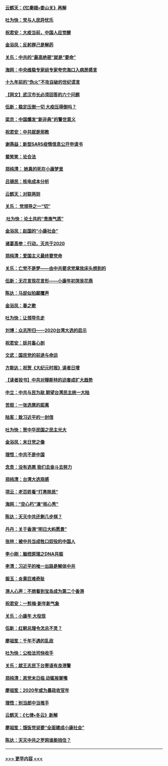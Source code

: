 #### [云鹤天：《忆秦娥▪娄山关》再解](../pages/nsc993/n11824682.md?t=01280031) 
#### [吐为快：党与人民异忧乐](../pages/nsc993/n11824660.md?t=01280031) 
#### [祝君安：大疫当前，中国人应觉醒](../pages/nsc993/n11821946.md?t=01280031) 
#### [金浴凤：反躬罪己是解药](../pages/nsc993/n11820280.md?t=01280031) 
#### [关乐：中共的“最高绝密”就是“要命”](../pages/nsc993/n11816946.md?t=01280031) 
#### [海网：中央维稳专家组专家夸完海口入病房感言](../pages/nsc993/n11815138.md?t=01280031) 
#### [十九年前的“伪火”不攻自破的世纪谎言](../pages/nsc993/n11813238.md?t=01280031) 
#### [【网文】武汉市长必须回答的六个问题](../pages/nsc993/n11813848.md?t=01280031) 
#### [伍新：稳定压倒一切 大疫压得倒吗？](../pages/nsc993/n11812634.md?t=01280031) 
#### [梁京：中国爆发“新非典”的警世意义](../pages/nsc993/n11812554.md?t=01280031) 
#### [祝君安：中共就是邪教](../pages/nsc993/n11812431.md?t=01280031) 
#### [谢燕益：新型SARS疫情信息公开申请书](../pages/nsc993/n11808840.md?t=01280031) 
#### [蜀笑笑：论合法](../pages/nsc993/n11808064.md?t=01280031) 
#### [郑纯清： 她真的死在小康梦里](../pages/nsc993/n11806623.md?t=01280031) 
#### [吕锡民：核电成本分析](../pages/nsc993/n11806284.md?t=01280031) 
#### [云鹤天：对联两则](../pages/nsc993/n11805957.md?t=01280031) 
#### [关乐： 党领导之一“切”](../pages/nsc993/n11804505.md?t=01280031) 
#### [ 吐为快：论土共的“贵族气质”](../pages/nsc993/n11804490.md?t=01280031) 
#### [金浴凤：赵国的“小康社会”](../pages/nsc993/n11804452.md?t=01280031) 
#### [诸葛高参：行动，灭共于2020](../pages/nsc993/n11804120.md?t=01280031) 
#### [郑纯清：爱国主义最终要党命](../pages/nsc993/n11802197.md?t=01280031) 
#### [关乐：亡党不是梦——由中共要求党章放床头想到的](../pages/nsc993/n11802156.md?t=01280031) 
#### [伍新：无花言现花言形——小康年初哭吴花燕](../pages/nsc993/n11800044.md?t=01280031) 
#### [陈达：马屁似拍颠覆声](../pages/nsc993/n11800010.md?t=01280031) 
#### [金浴凤：春之歌](../pages/nsc993/n11797687.md?t=01280031) 
#### [吐为快：让领导先走](../pages/nsc993/n11797512.md?t=01280031) 
#### [刘博：众志所归——2020台湾大选的启示](../pages/nsc993/n11796878.md?t=01280031) 
#### [祝君安：妖共畜心剖](../pages/nsc993/n11794273.md?t=01280031) 
#### [文武：国民党的前途与命运](../pages/nsc993/n11794198.md?t=01280031) 
#### [方能达：祝贺《大纪元时报》读者日增](../pages/nsc993/n11793807.md?t=01280031) 
#### [【读者投书】中共对穆斯林的迫害成扩大趋势](../pages/nsc993/n11791371.md?t=01280031) 
#### [中立：中共与民为敌 期望台湾民主统一大陆](../pages/nsc993/n11790392.md?t=01280031) 
#### [苦胆：一张选票的距离](../pages/nsc993/n11788914.md?t=01280031) 
#### [陆客：致习近平的一封信](../pages/nsc993/n11788867.md?t=01280031) 
#### [吐为快：贺中华民国之民主光大](../pages/nsc993/n11788618.md?t=01280031) 
#### [金浴凤：末日党之像](../pages/nsc993/n11787475.md?t=01280031) 
#### [理悟：中共不是中国](../pages/nsc993/n11787463.md?t=01280031) 
#### [念贲：没有选票  我们去奋斗去努力](../pages/nsc993/n11787398.md?t=01280031) 
#### [郑纯清：台湾大选观感](../pages/nsc993/n11786210.md?t=01280031) 
#### [项云：老百姓看“打黑除恶”](../pages/nsc993/n11785398.md?t=01280031) 
#### [海网：“空心朽”演“核心秀”](../pages/nsc993/n11783874.md?t=01280031) 
#### [陈达：天灭中共还剩几步棋？](../pages/nsc993/n11783719.md?t=01280031) 
#### [丹丹：关于香港“明日大屿愿景”](../pages/nsc993/n11783273.md?t=01280031) 
#### [张林：被中共当成牲口奴役的中国人](../pages/nsc993/n11782397.md?t=01280031) 
#### [李小刚：脑控原理之DNA共振](../pages/nsc993/n11780962.md?t=01280031) 
#### [李清：习近平的唯一出路是解体中共](../pages/nsc993/n11780866.md?t=01280031) 
#### [振玉：炎黄巨难奇耻](../pages/nsc993/n11779632.md?t=01280031) 
#### [港人心声：不想看到宝岛成为第二个香港](../pages/nsc993/n11778817.md?t=01280031) 
#### [祝君安：一剪梅‧新年新气象](../pages/nsc993/n11776340.md?t=01280031) 
#### [关乐：小康年 大役现](../pages/nsc993/n11774213.md?t=01280031) 
#### [伍新：红朝总理令怎总不灵？](../pages/nsc993/n11770813.md?t=01280031) 
#### [廖祖笙：千年不遇的乱政](../pages/nsc993/n11770373.md?t=01280031) 
#### [吐为快：公检法司快收手](../pages/nsc993/n11770359.md?t=01280031) 
#### [关乐：就王志民下台寄语有良港警](../pages/nsc993/n11769903.md?t=01280031) 
#### [郑纯清：恶党末日临 动辄挨掌嘴](../pages/nsc993/n11769356.md?t=01280031) 
#### [廖祖笙：2020年或为暴政收官年](../pages/nsc993/n11768216.md?t=01280031) 
#### [理悟：别当郎中当推手](../pages/nsc993/n11768243.md?t=01280031) 
#### [云鹤天：《七律▪冬云》新解](../pages/nsc993/n11768204.md?t=01280031) 
#### [廖祖笙：饿饭党说要“全面建成小康社会”](../pages/nsc993/n11767482.md?t=01280031) 
#### [陈达：天灭中共之罗网谁能挡住？](../pages/nsc993/n11767465.md?t=01280031) 

----
#### [ >>> 更早内容 <<< ](../indexes/nsc993-earlier.md)
